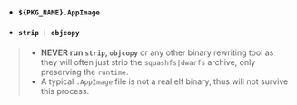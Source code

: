 - #### `${PKG_NAME}.AppImage`

- #### `strip | objcopy`
> - <b>NEVER run `strip`, `objcopy`</b> or any other binary rewriting tool as they will often just strip the `squashfs|dwarfs` archive, only preserving the `runtime`.
> - A typical `.AppImage` file is not a real elf binary, thus will not survive this process. 
